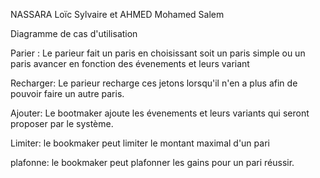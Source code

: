 NASSARA Loïc Sylvaire et AHMED Mohamed Salem



Diagramme de cas d'utilisation

Parier : Le parieur fait un paris en choisissant soit un paris simple ou un paris avancer en fonction des évenements et leurs variant

Recharger: Le parieur recharge ces jetons lorsqu'il n'en a plus afin de pouvoir faire un autre paris.

Ajouter: Le bootmaker ajoute les évenements et leurs variants qui seront proposer par le système.

Limiter: le bookmaker peut limiter le montant maximal d'un pari

plafonne: le bookmaker peut plafonner les gains pour un pari réussir.